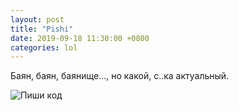 ```yaml
---
layout: post
title: "Pishi"
date: 2019-09-18 11:30:00 +0800
categories: lol
---
```


Баян, баян, баянище..., но какой, с..ка актуальный.

![Пиши код](https://partizanzero.github.io/images/love.jpg) 
